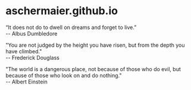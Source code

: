 # aschermaier.github.io

“It does not do to dwell on dreams and forget to live.”  
-- Albus Dumbledore  
  
"You are not judged by the height you have risen, but from the depth you have climbed."  
-- Frederick Douglass

"The world is a dangerous place, not because of those who do evil, but because of those who look on and do nothing."  
-- Albert Einstein
